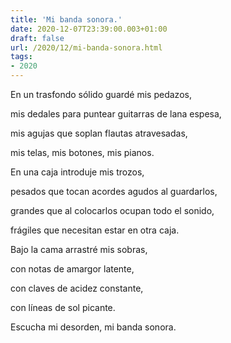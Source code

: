 ```yaml
---
title: 'Mi banda sonora.'
date: 2020-12-07T23:39:00.003+01:00
draft: false
url: /2020/12/mi-banda-sonora.html
tags: 
- 2020
---
```


En un trasfondo sólido guardé mis pedazos,

mis dedales para puntear guitarras de lana espesa,

mis agujas que soplan flautas atravesadas,

mis telas, mis botones, mis pianos.

  

En una caja introduje mis trozos,

pesados que tocan acordes agudos al guardarlos,

grandes que al colocarlos ocupan todo el sonido,

frágiles que necesitan estar en otra caja.

  

Bajo la cama arrastré mis sobras,

con notas de amargor latente,

con claves de acidez constante,

con líneas de sol picante.

  

Escucha mi desorden, mi banda sonora.
